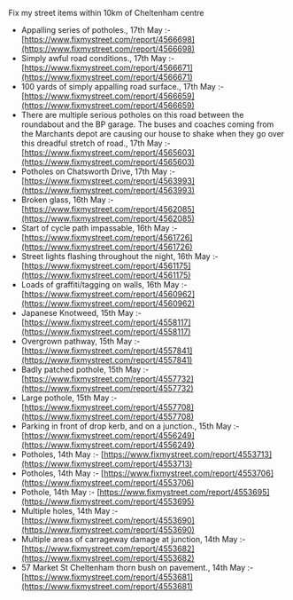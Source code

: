 Fix my street items within 10km of Cheltenham centre

<!-- fix_marker starts -->

- Appalling series of potholes., 17th May :- [https://www.fixmystreet.com/report/4566698](https://www.fixmystreet.com/report/4566698)
- Simply awful road conditions., 17th May :- [https://www.fixmystreet.com/report/4566671](https://www.fixmystreet.com/report/4566671)
- 100 yards of simply appalling road surface., 17th May :- [https://www.fixmystreet.com/report/4566659](https://www.fixmystreet.com/report/4566659)
- There are multiple serious potholes on this road between the roundabout and the BP garage. The buses and coaches coming from the Marchants depot are causing our house to shake when they go over this dreadful stretch of road., 17th May :- [https://www.fixmystreet.com/report/4565603](https://www.fixmystreet.com/report/4565603)
- Potholes on Chatsworth Drive, 17th May :- [https://www.fixmystreet.com/report/4563993](https://www.fixmystreet.com/report/4563993)
- Broken glass, 16th May :- [https://www.fixmystreet.com/report/4562085](https://www.fixmystreet.com/report/4562085)
- Start of cycle path impassable, 16th May :- [https://www.fixmystreet.com/report/4561726](https://www.fixmystreet.com/report/4561726)
- Street lights flashing throughout the night, 16th May :- [https://www.fixmystreet.com/report/4561175](https://www.fixmystreet.com/report/4561175)
- Loads of graffiti/tagging on walls, 16th May :- [https://www.fixmystreet.com/report/4560962](https://www.fixmystreet.com/report/4560962)
- Japanese Knotweed, 15th May :- [https://www.fixmystreet.com/report/4558117](https://www.fixmystreet.com/report/4558117)
- Overgrown pathway, 15th May :- [https://www.fixmystreet.com/report/4557841](https://www.fixmystreet.com/report/4557841)
- Badly patched pothole, 15th May :- [https://www.fixmystreet.com/report/4557732](https://www.fixmystreet.com/report/4557732)
- Large pothole, 15th May :- [https://www.fixmystreet.com/report/4557708](https://www.fixmystreet.com/report/4557708)
- Parking in front of drop kerb, and on a junction., 15th May :- [https://www.fixmystreet.com/report/4556249](https://www.fixmystreet.com/report/4556249)
- Potholes, 14th May :- [https://www.fixmystreet.com/report/4553713](https://www.fixmystreet.com/report/4553713)
- Potholes, 14th May :- [https://www.fixmystreet.com/report/4553706](https://www.fixmystreet.com/report/4553706)
- Pothole, 14th May :- [https://www.fixmystreet.com/report/4553695](https://www.fixmystreet.com/report/4553695)
- Multiple holes, 14th May :- [https://www.fixmystreet.com/report/4553690](https://www.fixmystreet.com/report/4553690)
- Multiple areas of carrageway damage at junction, 14th May :- [https://www.fixmystreet.com/report/4553682](https://www.fixmystreet.com/report/4553682)
- 57 Market St Cheltenham thorn bush on pavement., 14th May :- [https://www.fixmystreet.com/report/4553681](https://www.fixmystreet.com/report/4553681)

<!-- fix_marker ends -->